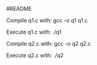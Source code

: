 #README

Compile q1.c with:
gcc -o q1 q1.c

Execute q1.c with:
./q1


Compile q2.c with:
gcc -o q2 q2.c

Execute q2.c with:
./q2
